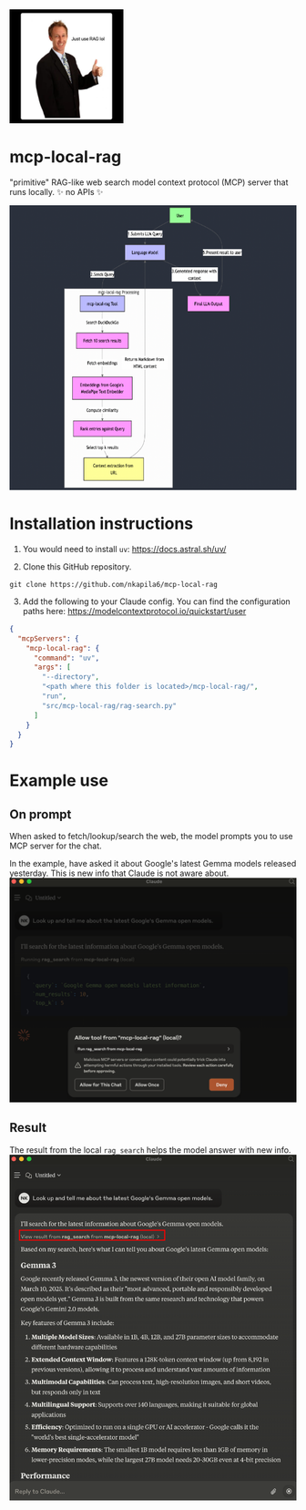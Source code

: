 <img src='images/rag.jpeg' width='200' height='200'>

# mcp-local-rag
"primitive" RAG-like web search model context protocol (MCP) server that runs locally. ✨ no APIs ✨ 

<img src='images/flowchart.png' width='1000' height='500'>

# Installation instructions
1. You would need to install ```uv```: https://docs.astral.sh/uv/

2. Clone this GitHub repository.
```terminal
git clone https://github.com/nkapila6/mcp-local-rag
```

3. Add the following to your Claude config. You can find the configuration paths here: https://modelcontextprotocol.io/quickstart/user
```json
{
  "mcpServers": {
    "mcp-local-rag": {
      "command": "uv",
      "args": [
        "--directory",
        "<path where this folder is located>/mcp-local-rag/",
        "run",
        "src/mcp-local-rag/rag-search.py"
      ]
    }
  }
}
```

# Example use

## On prompt
When asked to fetch/lookup/search the web, the model prompts you to use MCP server for the chat.

In the example, have asked it about Google's latest Gemma models released yesterday. This is new info that Claude is not aware about.
<img src='images/mcp_prompted.png'>

## Result
The result from the local `rag_search` helps the model answer with new info.
<img src='images/mcp_result.png'>
